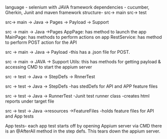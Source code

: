 language - selenium with JAVA
framework dependencies - cucumber, Gherkin, Junit and maven
framework structure-
src-> main
src-> test

src-> main -> Java -> Pages
  -> Payload
  -> Support

src -> main -> Java ->Pages
 AppPage: has method to launch the app
 MainPage: has methods to perform actions on app
 RestService: has method to perform POST action for the API

src -> main -> Java -> Payload
-this has a .json file for POST.

src -> main -> JAVA -> Support
Utils: this has methods for getting payload & accessing CMD to start the appium server


src -> test -> Java -> StepDefs
   -> RnnerTest

src -> test -> Java -> StepDefs
-has stedDefs for API and APP feature files

src -> test -> Java -> RunnerTest
-Junit test runner class
-creates html reports under target file


src -> test -> Java ->resources ->FeatureFiles
-holds feature files for API and App tests

App tests-
each app test starts off by opening Appium server via CMD
there is an @AfterAll method in the step defs. This tears down the appium server.
